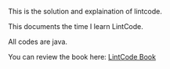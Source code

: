 This is the solution and explaination of lintcode.

This documents the time I learn LintCode.

All codes are java.

You can review the book here:
<a href="https://rwang23.gitbooks.io/lintcodebook/content/index.html">LintCode Book</a>
